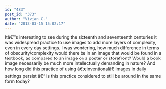```yaml
---
id: "483"
post_id: "373"
author: "Vivian C."
date: "2013-03-15 15:02:17"
---
```

Itâ€™s interesting to see during the sixteenth and seventeenth centuries it was widespread practice to use images to add more layers of complexity, even in every day settings. I was wondering, how much difference in terms of obscurity/complexity would there be in an image that would be found in a textbook, as compared to an image on a poster or storefront? Would a book image necessarily be much more intellectually demanding in nature? And how long did this practice of using â€œinventionalâ€ images in daily settings persist â€“ is this practice considered to still be around in the same form today?
